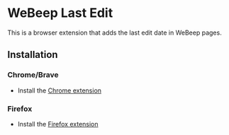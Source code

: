 # WeBeep Last Edit

This is a browser extension that adds the last edit date in WeBeep pages.

## Installation

### Chrome/Brave
- Install the [Chrome extension](https://chrome.google.com/webstore/detail/webeep-last-edit/dkjjhalmlefdamfejakjcgfjifhdbkeo)

### Firefox
- Install the [Firefox extension](https://addons.mozilla.org/it/firefox/addon/webeep-last-edit)
